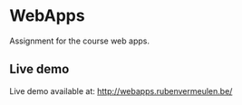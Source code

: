 # WebApps
Assignment for the course web apps.

## Live demo
Live demo available at: http://webapps.rubenvermeulen.be/
